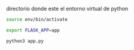directorio donde este el entorno virtual de python
```bash
source env/bin/activate
```
```bash
export FLASK_APP=app
```
```bash
python3 app.py
```
